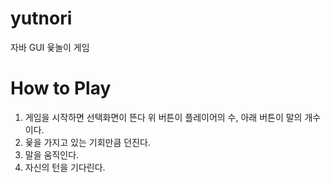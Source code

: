 yutnori
=======
자바 GUI 윷놀이 게임

# How to Play

1. 게임을 시작하면 선택화면이 뜬다 위 버튼이 플레이어의 수, 아래 버튼이 말의 개수이다.
2. 윷을 가지고 있는 기회만큼 던진다.
3. 말을 움직인다.
4. 자신의 턴을 기다린다.
